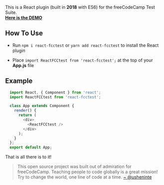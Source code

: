 This is a React plugin (built in **2018** with ES6) for the freeCodeCamp Test Suite.  
[**Here is the DEMO**](https://usheninte.github.io/react-fcctest/)

## How To Use

* Run `npm i react-fcctest` or `yarn add react-fcctest` to install the React plugin

* Place `import ReactFCCtest from 'react-fcctest';` at the top of your **App.js** file

## Example

```javascript
  import React, { Component } from 'react';
  import ReactFCCtest from 'react-fcctest';

  class App extends Component {
    render() {
      return (
        <div>
          <ReactFCCtest />
        </div>
      );
    }
  };
  export default App;

```

That is all there is to it!

> This open source project was built out of admiration for freeCodeCamp. Teaching people to code globally is a great mission! Try to change the world, one line of code at a time.
[~ @usheninte](https://ninte.dev)
